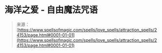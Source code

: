 <!--yml

category: 未分类

date: 2024-06-12 19:09:53

-->

# 海洋之爱 - 自由魔法咒语

> 来源：[https://www.spellsofmagic.com/spells/love_spells/attraction_spells/24153/page.html#0001-01-01](https://www.spellsofmagic.com/spells/love_spells/attraction_spells/24153/page.html#0001-01-01)
